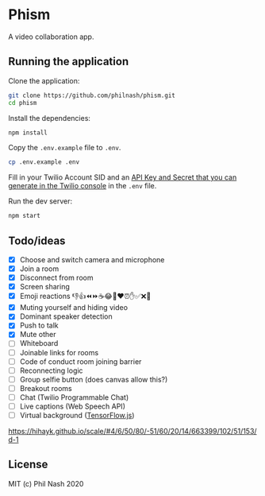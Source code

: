 # Phism

A video collaboration app.

## Running the application

Clone the application:

```bash
git clone https://github.com/philnash/phism.git
cd phism
```

Install the dependencies:

```bash
npm install
```

Copy the `.env.example` file to `.env`.

```bash
cp .env.example .env
```

Fill in your Twilio Account SID and an [API Key and Secret that you can generate in the Twilio console](https://www.twilio.com/console/video/project/api-keys) in the `.env` file.

Run the dev server:

```bash
npm start
```

## Todo/ideas

- [x] Choose and switch camera and microphone
- [x] Join a room
- [x] Disconnect from room
- [x] Screen sharing
- [x] Emoji reactions 👎👍⏪⏩☕😂👏❤️⏰✋✅❌🤦
- [x] Muting yourself and hiding video
- [x] Dominant speaker detection
- [x] Push to talk
- [x] Mute other
- [ ] Whiteboard
- [ ] Joinable links for rooms
- [ ] Code of conduct room joining barrier
- [ ] Reconnecting logic
- [ ] Group selfie button (does canvas allow this?)
- [ ] Breakout rooms
- [ ] Chat (Twilio Programmable Chat)
- [ ] Live captions (Web Speech API)
- [ ] Virtual background ([TensorFlow.js](https://blog.tensorflow.org/2019/11/updated-bodypix-2.html))

https://hihayk.github.io/scale/#4/6/50/80/-51/60/20/14/663399/102/51/153/d-1

## License

MIT (c) Phil Nash 2020
